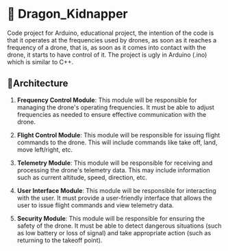 # 🐉 Dragon_Kidnapper

Code project for Arduino, educational project, the intention of the code is that it operates at the frequencies used by drones, as soon as it reaches a frequency of a drone, that is, as soon as it comes into contact with the drone, it starts to have control of it. The project is ugly in Arduino (.ino) which is similar to C++.  

## 🚧Architecture

1. **Frequency Control Module**: This module will be responsible for managing the drone's operating frequencies. It must be able to adjust frequencies as needed to ensure effective communication with the drone.

2. **Flight Control Module**: This module will be responsible for issuing flight commands to the drone. This will include commands like take off, land, move left/right, etc.

3. **Telemetry Module**: This module will be responsible for receiving and processing the drone's telemetry data. This may include information such as current altitude,
speed, direction, etc.

4. **User Interface Module**: This module will be responsible for interacting with the user. It must provide a user-friendly interface that allows the user to issue flight commands and view telemetry data.

5. **Security Module**: This module will be responsible for ensuring the safety of the drone.
It must be able to detect dangerous situations (such as low battery or loss of signal) and take appropriate action (such as returning to the takeoff point).
